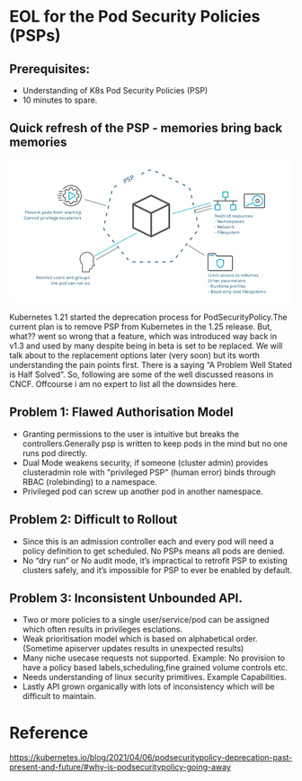 # EOL for the Pod Security Policies (PSPs)

## Prerequisites:
* Understanding of K8s Pod Security Policies (PSP)
* 10 minutes to spare.

## Quick refresh of the PSP - memories bring back memories
![In Memories to be soon](psp.png)

Kubernetes 1.21 started the deprecation process for PodSecurityPolicy.The current plan is to remove PSP from Kubernetes in the 1.25 release.
But, what?? went so wrong that a feature, which was introduced way back in v1.3 and used by many despite being in beta is set to be replaced.
We will talk about to the replacement options later (very soon) but its worth understanding the pain points first. There is a saying “A Problem Well Stated is Half Solved”.
So, following are some of the well discussed reasons in CNCF. Offcourse i am no expert to list all the downsides here.



## Problem 1: Flawed Authorisation Model

 * Granting permissions to the user is intuitive but breaks the controllers.Generally psp is written to keep pods in the mind but no one runs pod directly.
 * Dual Mode weakens security, if someone (cluster admin) provides clusteradmin role with "privileged PSP" (human error) binds through RBAC (rolebinding) to a namespace.
 * Privileged pod can screw up another pod in another namespace.

## Problem 2: Difficult to Rollout

* Since this is an admission controller each and every pod will need a policy definition to get scheduled.
  No PSPs means all pods are denied.
* No “dry run” or No audit mode, it’s impractical to retrofit PSP to existing clusters safely, and it’s impossible for PSP to ever be enabled by default.

## Problem 3: Inconsistent Unbounded API.

* Two or more policies to a single user/service/pod can be assigned which often results in privileges esclations.
* Weak prioritisation model which is based on alphabetical order. (Sometime apiserver updates results in unexpected results)
* Many niche usecase requests not supported. Example: No provision to have a policy based labels,scheduling,fine grained volume controls etc.
* Needs understanding of linux security primitives. Example Capabilities.
* Lastly API grown organically with lots of inconsistency which will be difficult to maintain.

# Reference
https://kubernetes.io/blog/2021/04/06/podsecuritypolicy-deprecation-past-present-and-future/#why-is-podsecuritypolicy-going-away
